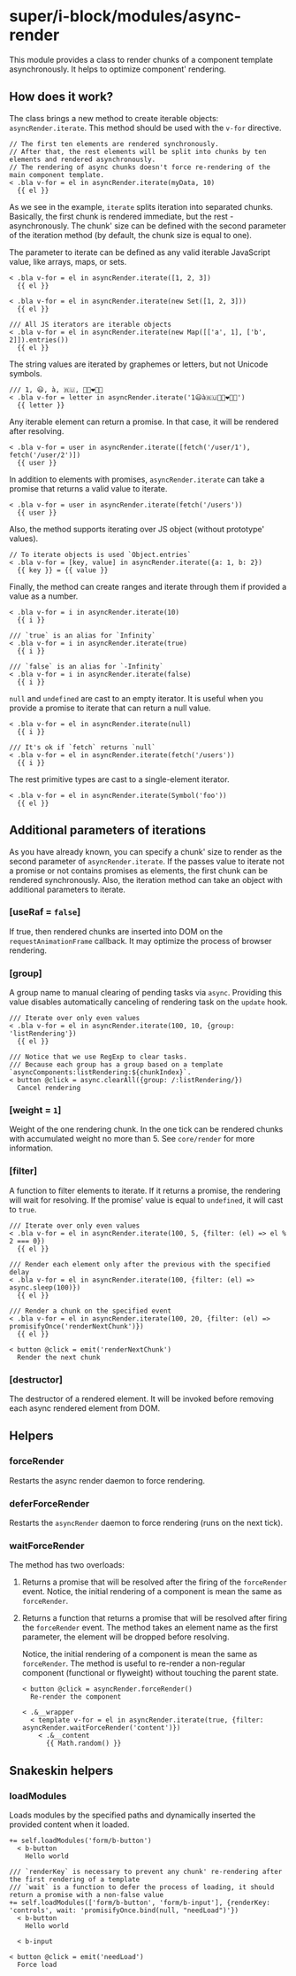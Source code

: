 # super/i-block/modules/async-render

This module provides a class to render chunks of a component template asynchronously.
It helps to optimize component' rendering.

## How does it work?

The class brings a new method to create iterable objects: `asyncRender.iterate`.
This method should be used with the `v-for` directive.

```
// The first ten elements are rendered synchronously.
// After that, the rest elements will be split into chunks by ten elements and rendered asynchronously.
// The rendering of async chunks doesn't force re-rendering of the main component template.
< .bla v-for = el in asyncRender.iterate(myData, 10)
  {{ el }}
```

As we see in the example, `iterate` splits iteration into separated chunks.
Basically, the first chunk is rendered immediate, but the rest - asynchronously.
The chunk' size can be defined with the second parameter of the iteration method (by default, the chunk size is equal to one).

The parameter to iterate can be defined as any valid iterable JavaScript value, like arrays, maps, or sets.

```
< .bla v-for = el in asyncRender.iterate([1, 2, 3])
  {{ el }}

< .bla v-for = el in asyncRender.iterate(new Set([1, 2, 3]))
  {{ el }}

/// All JS iterators are iterable objects
< .bla v-for = el in asyncRender.iterate(new Map([['a', 1], ['b', 2]]).entries())
  {{ el }}
```

The string values are iterated by graphemes or letters, but not Unicode symbols.

```
/// 1, 😃, à, 🇷🇺, 👩🏽‍❤️‍💋‍👨
< .bla v-for = letter in asyncRender.iterate('1😃à🇷🇺👩🏽‍❤️‍💋‍👨')
  {{ letter }}
```

Any iterable element can return a promise. In that case, it will be rendered after resolving.

```
< .bla v-for = user in asyncRender.iterate([fetch('/user/1'), fetch('/user/2')])
  {{ user }}
```

In addition to elements with promises, `asyncRender.iterate` can take a promise that returns a valid value to iterate.

```
< .bla v-for = user in asyncRender.iterate(fetch('/users'))
  {{ user }}
```

Also, the method supports iterating over JS object (without prototype' values).

```
// To iterate objects is used `Object.entries`
< .bla v-for = [key, value] in asyncRender.iterate({a: 1, b: 2})
  {{ key }} = {{ value }}
```

Finally, the method can create ranges and iterate through them if provided a value as a number.

```
< .bla v-for = i in asyncRender.iterate(10)
  {{ i }}

/// `true` is an alias for `Infinity`
< .bla v-for = i in asyncRender.iterate(true)
  {{ i }}

/// `false` is an alias for `-Infinity`
< .bla v-for = i in asyncRender.iterate(false)
  {{ i }}
```

`null` and `undefined` are cast to an empty iterator. It is useful when you provide a promise to iterate that can return a null value.

```
< .bla v-for = el in asyncRender.iterate(null)
  {{ i }}

/// It's ok if `fetch` returns `null`
< .bla v-for = el in asyncRender.iterate(fetch('/users'))
  {{ i }}
```

The rest primitive types are cast to a single-element iterator.

```
< .bla v-for = el in asyncRender.iterate(Symbol('foo'))
  {{ el }}
```

## Additional parameters of iterations

As you have already known, you can specify a chunk' size to render as the second parameter of `asyncRender.iterate`.
If the passes value to iterate not a promise or not contains promises as elements, the first chunk can be rendered synchronously.
Also, the iteration method can take an object with additional parameters to iterate.

### [useRaf = `false`]

If true, then rendered chunks are inserted into DOM on the `requestAnimationFrame` callback.
It may optimize the process of browser rendering.

### [group]

A group name to manual clearing of pending tasks via `async`.
Providing this value disables automatically canceling of rendering task on the `update` hook.

```
/// Iterate over only even values
< .bla v-for = el in asyncRender.iterate(100, 10, {group: 'listRendering'})
  {{ el }}

/// Notice that we use RegExp to clear tasks.
/// Because each group has a group based on a template `asyncComponents:listRendering:${chunkIndex}`.
< button @click = async.clearAll({group: /:listRendering/})
  Cancel rendering
```

### [weight = `1`]

Weight of the one rendering chunk.
In the one tick can be rendered chunks with accumulated weight no more than 5.
See `core/render` for more information.

### [filter]

A function to filter elements to iterate. If it returns a promise, the rendering will wait for resolving.
If the promise' value is equal to `undefined`, it will cast to `true`.

```
/// Iterate over only even values
< .bla v-for = el in asyncRender.iterate(100, 5, {filter: (el) => el % 2 === 0})
  {{ el }}

/// Render each element only after the previous with the specified delay
< .bla v-for = el in asyncRender.iterate(100, {filter: (el) => async.sleep(100)})
  {{ el }}

/// Render a chunk on the specified event
< .bla v-for = el in asyncRender.iterate(100, 20, {filter: (el) => promisifyOnce('renderNextChunk')})
  {{ el }}

< button @click = emit('renderNextChunk')
  Render the next chunk
```

### [destructor]

The destructor of a rendered element.
It will be invoked before removing each async rendered element from DOM.

## Helpers

### forceRender

Restarts the async render daemon to force rendering.

### deferForceRender

Restarts the `asyncRender` daemon to force rendering (runs on the next tick).

### waitForceRender

The method has two overloads:

1. Returns a promise that will be resolved after the firing of the `forceRender` event.
   Notice, the initial rendering of a component is mean the same as `forceRender`.

2. Returns a function that returns a promise that will be resolved after firing the `forceRender` event.
   The method takes an element name as the first parameter, the element will be dropped before resolving.

   Notice, the initial rendering of a component is mean the same as `forceRender`.
   The method is useful to re-render a non-regular component (functional or flyweight) without touching the parent state.

   ```
   < button @click = asyncRender.forceRender()
     Re-render the component

   < .&__wrapper
     < template v-for = el in asyncRender.iterate(true, {filter: asyncRender.waitForceRender('content')})
       < .&__content
         {{ Math.random() }}
   ```

## Snakeskin helpers

### loadModules

Loads modules by the specified paths and dynamically inserted the provided content when it loaded.

```
+= self.loadModules('form/b-button')
  < b-button
    Hello world

/// `renderKey` is necessary to prevent any chunk' re-rendering after the first rendering of a template
/// `wait` is a function to defer the process of loading, it should return a promise with a non-false value
+= self.loadModules(['form/b-button', 'form/b-input'], {renderKey: 'controls', wait: 'promisifyOnce.bind(null, "needLoad")'})
  < b-button
    Hello world

  < b-input

< button @click = emit('needLoad')
  Force load
```
